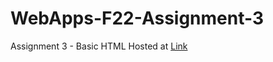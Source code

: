# WebApps-F22-Assignment-3
Assignment 3 - Basic HTML
Hosted at [Link](44-563-web-apps-f22.github.io.)
